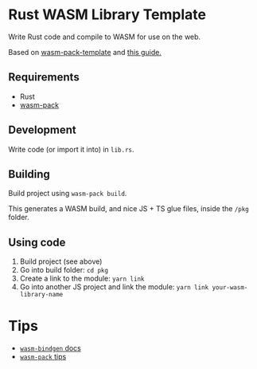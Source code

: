 # Rust WASM Library Template

Write Rust code and compile to WASM for use on the web.

Based on [wasm-pack-template](https://github.com/rustwasm/wasm-pack-template/tree/master) and [this guide.](rustwasm.github.io/docs/book/game-of-life/hello-world.html#build-the-project)

## Requirements

- Rust
- [wasm-pack](https://github.com/rustwasm/wasm-pack)

## Development

Write code (or import it into) in `lib.rs`.

## Building

Build project using `wasm-pack build`.

This generates a WASM build, and nice JS + TS glue files, inside the `/pkg` folder.

## Using code

1. Build project (see above)
1. Go into build folder: `cd pkg`
1. Create a link to the module: `yarn link`
1. Go into another JS project and link the module: `yarn link your-wasm-library-name`

# Tips

- [`wasm-bindgen` docs](https://rustwasm.github.io/wasm-bindgen/examples/index.html)
- [`wasm-pack` tips](https://rustwasm.github.io/docs/book/reference/index.html)
